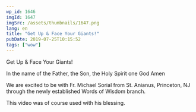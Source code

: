 ```yaml
---
wp_id: 1646
imgId: 1647
imgSrc: /assets/thumbnails/1647.png
lang: en
title: "Get Up & Face Your Giants!"
pubDate: 2019-07-25T10:15:52
tags: ["wow"]
---
```


<!-- page: 6 -->

<p>Get Up &amp; Face Your Giants!</p>
<p>In the name of the Father, the Son, the Holy Spirit one God Amen</p>
<p>We are excited to be with Fr. Michael Sorial from St. Anianus, Princeton, NJ through the newly established Words of Wisdom branch.</p>
<p>This video was of course used with his blessing.</p>
